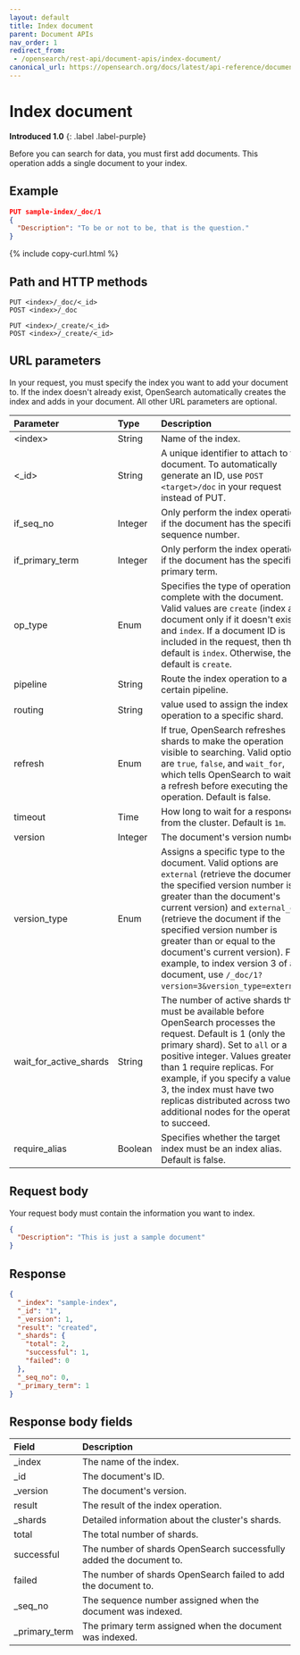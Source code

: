 ```yaml
---
layout: default
title: Index document
parent: Document APIs
nav_order: 1
redirect_from: 
 - /opensearch/rest-api/document-apis/index-document/
canonical_url: https://opensearch.org/docs/latest/api-reference/document-apis/index-document/
---
```


# Index document
**Introduced 1.0**
{: .label .label-purple}

Before you can search for data, you must first add documents. This operation adds a single document to your index.

## Example

```json
PUT sample-index/_doc/1
{
  "Description": "To be or not to be, that is the question."
}
```
{% include copy-curl.html %}

## Path and HTTP methods

```
PUT <index>/_doc/<_id>
POST <index>/_doc

PUT <index>/_create/<_id>
POST <index>/_create/<_id>
```

## URL parameters

In your request, you must specify the index you want to add your document to. If the index doesn't already exist, OpenSearch automatically creates the index and adds in your document. All other URL parameters are optional.

Parameter | Type | Description | Required
:--- | :--- | :--- | :---
&lt;index&gt; | String | Name of the index. | Yes
&lt;_id&gt; | String | A unique identifier to attach to the document. To automatically generate an ID, use `POST <target>/doc` in your request instead of PUT. | No
if_seq_no | Integer | Only perform the index operation if the document has the specified sequence number. | No
if_primary_term | Integer | Only perform the index operation if the document has the specified primary term.| No
op_type | Enum | Specifies the type of operation to complete with the document. Valid values are `create` (index a document only if it doesn't exist) and `index`. If a document ID is included in the request, then the default is `index`. Otherwise, the default is `create`. | No
pipeline | String | Route the index operation to a certain pipeline. | No
routing | String | value used to assign the index operation to a specific shard. | No
refresh | Enum | If true, OpenSearch refreshes shards to make the operation visible to searching. Valid options are `true`, `false`, and `wait_for`, which tells OpenSearch to wait for a refresh before executing the operation. Default is false. | No
timeout | Time | How long to wait for a response from the cluster. Default is `1m`. | No
version | Integer | The document's version number. | No
version_type | Enum | Assigns a specific type to the document. Valid options are `external` (retrieve the document if the specified version number is greater than the document's current version) and `external_gte` (retrieve the document if the specified version number is greater than or equal to the document's current version). For example, to index version 3 of a document, use `/_doc/1?version=3&version_type=external`. | No
wait_for_active_shards | String | The number of active shards that must be available before OpenSearch processes the request. Default is 1 (only the primary shard). Set to `all` or a positive integer. Values greater than 1 require replicas. For example, if you specify a value of 3, the index must have two replicas distributed across two additional nodes for the operation to succeed. | No
require_alias | Boolean | Specifies whether the target index must be an index alias. Default is false. | No

## Request body

Your request body must contain the information you want to index.

```json
{
  "Description": "This is just a sample document"
}
```

## Response
```json
{
  "_index": "sample-index",
  "_id": "1",
  "_version": 1,
  "result": "created",
  "_shards": {
    "total": 2,
    "successful": 1,
    "failed": 0
  },
  "_seq_no": 0,
  "_primary_term": 1
}
```

## Response body fields

Field | Description
:--- | :---
_index | The name of the index.
_id | The document's ID.
_version | The document's version.
result | The result of the index operation.
_shards | Detailed information about the cluster's shards.
total | The total number of shards.
successful | The number of shards OpenSearch successfully added the document to.
failed | The number of shards OpenSearch failed to add the document to.
_seq_no | The sequence number assigned when the document was indexed.
_primary_term | The primary term assigned when the document was indexed.
